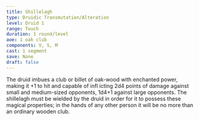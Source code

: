 ```yaml
---
title: Shillelagh
type: Druidic Transmutation/Alteration
level: Druid 1
range: Touch
duration: 1 round/level
aoe: 1 oak club
components: V, S, M
cast: 1 segment
save: None
draft: false
---
```


The druid imbues a club or billet of oak-wood with enchanted power, making it +1 to hit and capable of infl icting 2d4 points of damage against small and medium-sized opponents, 1d4+1 against large opponents. The shillelagh must be wielded by the druid in order for it to possess these magical properties; in the hands of any other person it will be no more than an ordinary wooden club.
